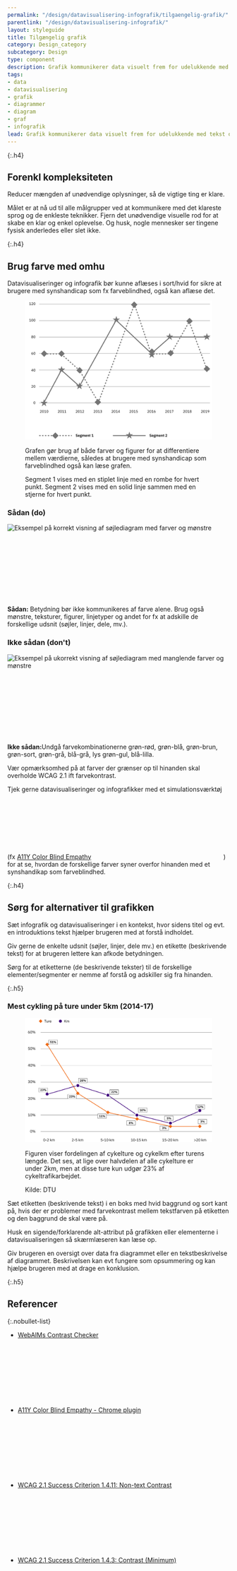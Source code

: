 ```yaml
---
permalink: "/design/datavisualisering-infografik/tilgaengelig-grafik/"
parentlink: "/design/datavisualisering-infografik/"
layout: styleguide
title: Tilgængelig grafik
category: Design_category
subcategory: Design
type: component
description: Grafik kommunikerer data visuelt frem for udelukkende med tekst og tal. Det er derfor særligt vigtigt at arbejde med tilgængelighed her, f.eks. for at tilgodese farveblinde brugere.
tags:
- data
- datavisualisering
- grafik
- diagrammer
- diagram
- graf
- infografik
lead: Grafik kommunikerer data visuelt frem for udelukkende med tekst og tal. Det er derfor særligt vigtigt at arbejde med tilgængelighed her, f.eks. for at tilgodese farveblinde brugere.
---
```

{:.h4}
## Forenkl kompleksiteten

Reducer mængden af unødvendige oplysninger, så de vigtige ting er klare. 

Målet er at nå ud til alle målgrupper ved at kommunikere med det klareste sprog og de enkleste teknikker. Fjern det unødvendige visuelle rod for at skabe en klar og enkel oplevelse. Og husk, nogle mennesker ser tingene fysisk anderledes eller slet ikke.

{:.h4}
## Brug farve med omhu
Datavisualiseringer og infografik bør kunne aflæses i sort/hvid for sikre at brugere med synshandicap som fx farveblindhed, også kan aflæse det.

<figure class="mb-6">
    <img src="/assets/img/design/datavisualisering/graph-figures.svg" class="w-percent-70" alt="Eksempel på graf med forskellige figurer frem for farver" />
    <figcaption>
        <p>Grafen gør brug af både farver og figurer for at differentiere mellem værdierne, således at brugere med synshandicap som farveblindhed også kan læse grafen.</p>
        <p>Segment 1 vises med en stiplet linje med en rombe for hvert punkt. Segment 2 vises med en solid linje sammen med en stjerne for hvert punkt.</p>
    </figcaption>
</figure>

<section class="do-dont-container row" aria-label="Eksempel på korrekt søjlediagram">
    <div class="col-12 col-md-6">
        <h3 class="h4">Sådan (do)</h3>
        <div><img  src="{{ site.baseurl }}/assets/img/design/datavisualisering/barchart-do.svg" alt="Eksempel på korrekt visning af søjlediagram med farver og mønstre" /></div>
        <div class="separator"><svg class="icon-svg" focusable="false" aria-hidden="true"><use xlink:href="#check-circle"></use></svg><div></div></div>
        <p><strong>Sådan:</strong> Betydning bør ikke kommunikeres af farve alene. Brug også mønstre, teksturer, figurer, linjetyper og andet for fx at adskille de forskellige udsnit (søjler, linjer, dele, mv.).</p>
    </div>
    <div class="col-12 col-md-6">
        <h3 class="h4">Ikke sådan (don't)</h3>
        <div><img  src="{{ site.baseurl }}/assets/img/design/datavisualisering/barchart-dont.svg" alt="Eksempel på ukorrekt visning af søjlediagram med manglende farver og mønstre" /></div>
        <div class="separator"><svg class="icon-svg" focusable="false" aria-hidden="true"><use xlink:href="#highlight-off"></use></svg><div></div></div>
        <p><strong>Ikke sådan:</strong>Undgå farvekombinationerne grøn-rød, grøn-blå, grøn-brun, grøn-sort, grøn-grå, blå-grå, lys grøn-gul, blå-lilla.</p>
    </div>
</section>

Vær opmærksomhed på at farver der grænser op til hinanden skal overholde WCAG 2.1 ift farvekontrast. 

Tjek gerne datavisualiseringer og infografikker med et simulationsværktøj (fx <a href="https://chrome.google.com/webstore/detail/a11y-color-blindness-empa/idphhflanmeibmjgaciaadkmjebljhcc?hl=en" class="icon-link">A11Y Color Blind Empathy<svg class="icon-svg" focusable="false" aria-hidden="true"><use xlink:href="#open-in-new"></use></svg></a>) for at se, hvordan de forskellige farver syner overfor hinanden med et synshandikap som farveblindhed.
 
{:.h4}
## Sørg for alternativer til grafikken
Sæt infografik og datavisualiseringer i en kontekst, hvor sidens titel og evt. en introduktions tekst hjælper brugeren med at forstå indholdet. 

Giv gerne de enkelte udsnit (søjler, linjer, dele mv.) en etikette (beskrivende tekst) for at brugeren lettere kan afkode betydningen. 

Sørg for at etiketterne (de beskrivende tekster) til de forskellige elementer/segmenter er nemme af forstå og adskiller sig fra hinanden.

{:.h5}
### Mest cykling på ture under 5km (2014-17)
<figure class="mb-6">
    <img src="/assets/img/design/datavisualisering/graph-biking.svg" class="w-percent-md-70" alt="Eksempel på graf der viser fordelingen af cykelture og cykelkm efter turens længde." />
    <figcaption>
        <p>Figuren viser fordelingen af cykelture og cykelkm efter turens længde. Det ses, at lige over halvdelen af alle cykelture er under 2km, men at disse ture kun udgør 23% af cykeltrafikarbejdet.</p>
        <p>Kilde: DTU</p>
    </figcaption>
</figure>


Sæt etiketten (beskrivende tekst) i en boks med hvid baggrund og sort kant på, hvis der er problemer med farvekontrast mellem tekstfarven på  etiketten og den baggrund de skal være på. 

Husk en sigende/forklarende alt-attribut på grafikken eller elementerne i datavisualiseringen så skærmlæseren kan læse op.

Giv brugeren en oversigt over data fra diagrammet eller en tekstbeskrivelse af diagrammet. Beskrivelsen kan evt fungere som opsummering og kan hjælpe brugeren med at drage en konklusion. 

{:.h5}
## Referencer

{:.nobullet-list}
- <a href="https://webaim.org/resources/contrastchecker/" class="icon-link">WebAIMs Contrast Checker<svg class="icon-svg" focusable="false" aria-hidden="true"><use xlink:href="#open-in-new"></use></svg></a>
- <a href="https://chrome.google.com/webstore/detail/a11y-color-blindness-empa/idphhflanmeibmjgaciaadkmjebljhcc?hl=en" class="icon-link">A11Y Color Blind Empathy - Chrome plugin<svg class="icon-svg" focusable="false" aria-hidden="true"><use xlink:href="#open-in-new"></use></svg></a>
- <a href="https://www.w3.org/WAI/WCAG21/Understanding/non-text-contrast.html" class="icon-link">WCAG 2.1 Success Criterion 1.4.11: Non-text Contrast<svg class="icon-svg" focusable="false" aria-hidden="true"><use xlink:href="#open-in-new"></use></svg></a>
- <a href="https://www.w3.org/WAI/WCAG21/Understanding/contrast-minimum.html" class="icon-link">WCAG 2.1 Success Criterion 1.4.3: Contrast (Minimum)<svg class="icon-svg" focusable="false" aria-hidden="true"><use xlink:href="#open-in-new"></use></svg></a>